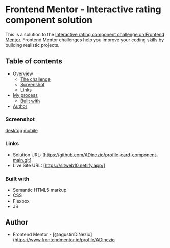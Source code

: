 # Frontend Mentor - Interactive rating component solution

This is a solution to the [Interactive rating component challenge on Frontend Mentor](https://www.frontendmentor.io/challenges/interactive-rating-component-koxpeBUmI). Frontend Mentor challenges help you improve your coding skills by building realistic projects.

## Table of contents

- [Overview](#overview)
  - [The challenge](#the-challenge)
  - [Screenshot](#screenshot)
  - [Links](#links)
- [My process](#my-process)
  - [Built with](#built-with)
- [Author](#author)

### Screenshot

[desktop](/screenShot/desktop.png)
[mobile](/screenShot/mobile.png)

### Links

- Solution URL: [https://github.com/ADinezio/profile-card-component-main.git]
- Live Site URL: [https://sitweb10.netlify.app/]

### Built with

- Semantic HTML5 markup
- CSS
- Flexbox
- JS

## Author

- Frontend Mentor - [@agustinDiNezio](https://www.frontendmentor.io/profile/ADinezio
